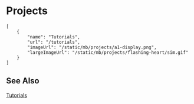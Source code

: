 # Projects

```codecard
[
    {
        "name": "Tutorials",
        "url": "/tutorials",
        "imageUrl": "/static/mb/projects/a1-display.png",
        "largeImageUrl": "/static/mb/projects/flashing-heart/sim.gif"
    }
]
```

## See Also

[Tutorials](/tutorials)


